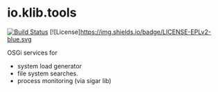 # io.klib.tools

[![Build Status](https://api.travis-ci.org/klibio/io.klib.tools.svg?branch=master)](https://travis-ci.org/klibio/io.klib.tools)
[![License]https://img.shields.io/badge/LICENSE-EPLv2-blue.svg


OSGi services for 

* system load generator
* file system searches.
* process monitoring (via sigar lib)
